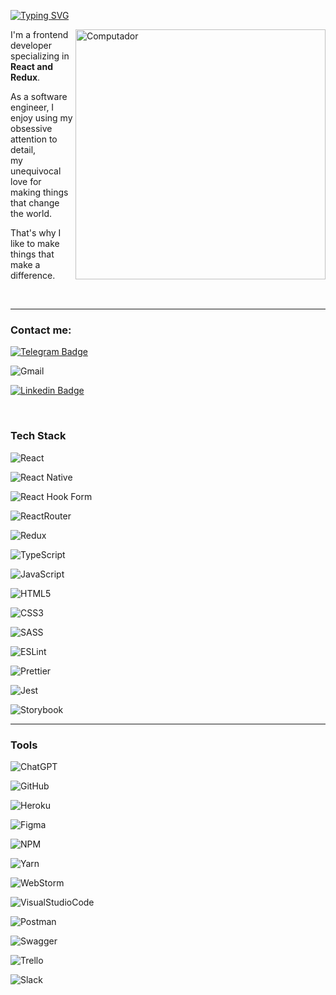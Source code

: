 <a href="https://git.io/typing-svg" align="left"><img src="https://readme-typing-svg.demolab.com?font=Arial&weight=600&size=28&duration=4000&pause=500&color=000000&center=true&vCenter=true&width=435&lines=Hi+there+%F0%9F%91%8B%2C+i'm+Roman+Shinkarenko" alt="Typing SVG" /></a>
<br>

<img src="https://media.giphy.com/media/qgQUggAC3Pfv687qPC/giphy.gif" min-width="400px" max-width="400px" width="400px" align="right" alt="Computador">

  I'm a frontend developer specializing in <strong>React and Redux</strong>.<br>

  As a software engineer, I enjoy using my obsessive attention to detail,<br> my unequivocal love for making things that change the world. <br>

  That's why I like to make things that make a difference.

  <br/>

  <hr/>

  

<h3>Contact me:</h3>

  

[![Telegram Badge](https://img.shields.io/badge/Telegram-2CA5E0?style=for-the-badge&logo=telegram&logoColor=white)](https://t.me/tematemofeev)

![Gmail](https://img.shields.io/badge/Gmail-D14836?style=for-the-badge&logo=gmail&logoColor=white)

[![Linkedin Badge](https://img.shields.io/badge/linkedin-%230077B5.svg?style=for-the-badge&logo=linkedin&logoColor=white)](https://www.linkedin.com/in/artemyanchenko)



<br>



### Tech Stack

![React](https://img.shields.io/badge/React-20232A?style=for-the-badge&logo=react&logoColor=61DAFB) 

![React Native](https://img.shields.io/badge/react_native-%2320232a.svg?style=for-the-badge&logo=react&logoColor=%2361DAFB) 

![React Hook Form](https://img.shields.io/badge/React%20Hook%20Form-%23EC5990.svg?style=for-the-badge&logo=reacthookform&logoColor=white) 

![ReactRouter](https://img.shields.io/badge/React_Router-CA4245?style=for-the-badge&logo=react-router&logoColor=white) 

![Redux](https://img.shields.io/badge/Redux-593D88?style=for-the-badge&logo=redux&logoColor=white) 

![TypeScript](https://img.shields.io/badge/TypeScript-007ACC?style=for-the-badge&logo=typescript&logoColor=white) 

![JavaScript](https://img.shields.io/badge/JavaScript-F7DF1E?style=for-the-badge&logo=JavaScript&logoColor=black) 

![HTML5](https://img.shields.io/badge/HTML5-E34F26?style=for-the-badge&logo=html5&logoColor=white) 

![CSS3](https://img.shields.io/badge/CSS3-1572B6?style=for-the-badge&logo=css3&logoColor=white) 

![SASS](https://img.shields.io/badge/Sass-CC6699?style=for-the-badge&logo=sass&logoColor=white) 

![ESLint](https://img.shields.io/badge/ESLint-4B3263?style=for-the-badge&logo=eslint&logoColor=white) 

![Prettier](https://img.shields.io/badge/prettier-1A2C34?style=for-the-badge&logo=prettier&logoColor=F7BA3E)

![Jest](https://img.shields.io/badge/-jest-%23C21325?style=for-the-badge&logo=jest&logoColor=white)

![Storybook](https://img.shields.io/badge/-Storybook-FF4785?style=for-the-badge&logo=storybook&logoColor=white)

<hr>



### Tools

![ChatGPT](https://img.shields.io/badge/chatGPT-74aa9c?style=for-the-badge&logo=openai&logoColor=white)

![GitHub](https://img.shields.io/badge/github-%23121011.svg?style=for-the-badge&logo=github&logoColor=white)

![Heroku](https://img.shields.io/badge/heroku-%23430098.svg?style=for-the-badge&logo=heroku&logoColor=white)

![Figma](https://img.shields.io/badge/Figma-F24E1E?style=for-the-badge&logo=figma&logoColor=white)

![NPM](https://img.shields.io/badge/NPM-%23CB3837.svg?style=for-the-badge&logo=npm&logoColor=white)

![Yarn](https://img.shields.io/badge/yarn-%232C8EBB.svg?style=for-the-badge&logo=yarn&logoColor=white)

![WebStorm](https://img.shields.io/badge/webstorm-143?style=for-the-badge&logo=webstorm&logoColor=blue&color=black)

![VisualStudioCode](https://img.shields.io/badge/VS_Code-0078D4?style=for-the-badge&logo=visual%20studio%20code&logoColor=white)

![Postman](https://img.shields.io/badge/Postman-FF6C37?style=for-the-badge&logo=postman&logoColor=white)

![Swagger](https://img.shields.io/badge/-Swagger-%23Clojure?style=for-the-badge&logo=swagger&logoColor=white)

![Trello](https://img.shields.io/badge/Trello-%23026AA7.svg?style=for-the-badge&logo=Trello&logoColor=white)

![Slack](https://img.shields.io/badge/Slack-4A154B?style=for-the-badge&logo=slack&logoColor=white)
